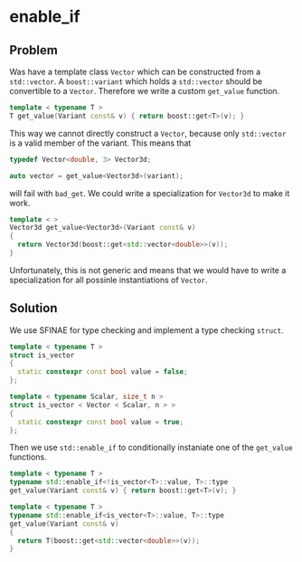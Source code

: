 # enable_if

## Problem

Was have a template class `Vector` which can be constructed from a
`std::vector`.  A `boost::variant` which holds a `std::vector` should
be convertible to a `Vector`.  Therefore we write a custom `get_value`
function.
```cpp
template < typename T >
T get_value(Variant const& v) { return boost::get<T>(v); }
```
This way we cannot directly construct a `Vector`, because only
`std::vector` is a valid member of the variant.  This means that
```cpp
typedef Vector<double, 3> Vector3d;

auto vector = get_value<Vector3d>(variant);
```
will fail with `bad_get`.  We could write a specialization for
`Vector3d` to make it work.
```cpp
template < >
Vector3d get_value<Vector3d>(Variant const& v)
{
  return Vector3d(boost::get<std::vector<double>>(v));
}
```
Unfortunately, this is not generic and means that we would have to
write a specialization for all possinle instantiations of `Vector`.

## Solution

We use SFINAE for type checking and implement a type checking `struct`.
```cpp
template < typename T >
struct is_vector
{
  static constexpr const bool value = false;
};

template < typename Scalar, size_t n >
struct is_vector < Vector < Scalar, n > >
{
  static constexpr const bool value = true;
};
```
Then we use `std::enable_if` to conditionally instaniate one of the
`get_value` functions.
```cpp
template < typename T >
typename std::enable_if<!is_vector<T>::value, T>::type
get_value(Variant const& v) { return boost::get<T>(v); }

template < typename T >
typename std::enable_if<is_vector<T>::value, T>::type
get_value(Variant const& v)
{
  return T(boost::get<std::vector<double>>(v));
}
```
